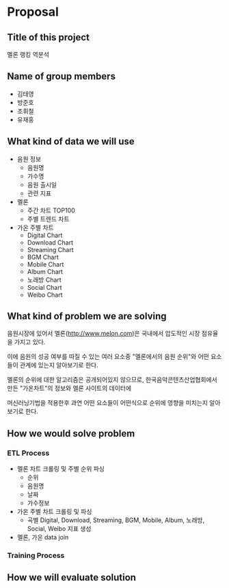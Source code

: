 # Proposal

## Title of this project

멜론 랭킹 역분석

## Name of group members

- 김태영
- 방준호
- 조휘철
- 유재홍

## What kind of data we will use

- 음원 정보
  - 음원명
  - 가수명
  - 음원 출시일
  - 관련 지표
- 멜론
  - 주간 차트 TOP100
  - 주별 트렌드 차트
- 가온 주별 차트
  - Digital Chart
  - Download Chart
  - Streaming Chart
  - BGM Chart
  - Mobile Chart
  - Album Chart
  - 노래방 Chart
  - Social Chart
  - Weibo Chart

## What kind of problem we are solving

음원시장에 있어서 멜론(http://www.melon.com)은 국내에서 압도적인 시장 점유율을 가지고 있다.

이에 음원의 성공 여부를 따질 수 있는 여러 요소중 "멜론에서의 음원 순위"와 어떤 요소들이 관계에 있는지 알아보기로 한다.

멜론의 순위에 대한 알고리즘은 공개되어있지 않으므로, 한국음악콘텐츠산업협회에서 만든 "가온차트"의 정보와 멜론 사이트의 데이터에

머신러닝기법을 적용한후 과연 어떤 요소들이 어떤식으로 순위에 영향을 미치는지 알아보기로 한다.

## How we would solve problem

### ETL Process

- 멜론 차트 크롤링 및 주별 순위 파싱
  - 순위
  - 음원명
  - 날짜
  - 가수정보
- 가온 주별 차트 크롤링 및 파싱
  - 곡별 Digital, Download, Streaming, BGM, Mobile, Album, 노래방, Social, Weibo 지표 생성
- 멜론, 가온 data join

### Training Process

## How we will evaluate solution
